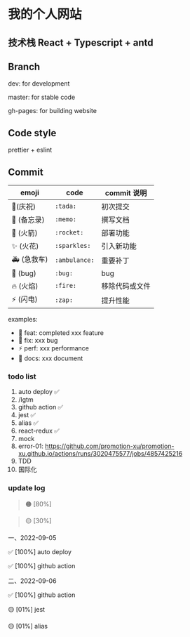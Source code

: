 # 我的个人网站

## 技术栈 React + Typescript + antd

## Branch

dev: for development

master: for stable code

gh-pages: for building website

## Code style

prettier + eslint

## Commit

| emoji       | code          | commit 说明    |
| ----------- | ------------- | -------------- |
| 🎉(庆祝)    | `:tada:`      | 初次提交       |
| 📝 (备忘录) | `:memo:`      | 撰写文档       |
| 🚀 (火箭)   | `:rocket:`    | 部署功能       |
| ✨ (火花)   | `:sparkles:`  | 引入新功能     |
| 🚑 (急救车) | `:ambulance:` | 重要补丁       |
| 🐛 (bug)    | `:bug:`       | bug            |
| 🔥 (火焰)   | `:fire:`      | 移除代码或文件 |
| ⚡ (闪电)   | `:zap:`       | 提升性能       |

examples:

- :rocket: feat: completed xxx feature
- :bug: fix: xxx bug
- :zap: perf: xxx performance
- :memo: docs: xxx document

### todo list

1. auto deploy ✅
2. /lgtm
3. github action ✅
4. jest ✅
5. alias ✅
6. react-redux ✅
7. mock
8. error-01: https://github.com/promotion-xu/promotion-xu.github.io/actions/runs/3020475577/jobs/4857425216
9. TDD
10. 国际化

### update log

> 🟠 [80%]

> 🟡 [30%]

一、2022-09-05

✅ [100%] auto deploy

✅ [100%] github action

二、2022-09-06

✅ [100%] github action

🟡 [01%] jest

🟡 [01%] alias

